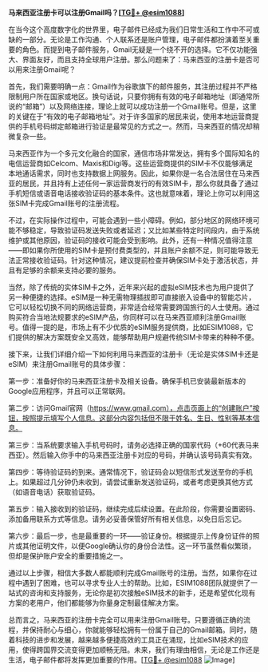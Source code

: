 **马来西亚注册卡可以注册Gmail吗？[[TG💪+ @esim1088](https://t.me/s/esim1088)]**

在当今这个高度数字化的世界里，电子邮件已经成为我们日常生活和工作中不可或缺的一部分。无论是工作沟通、个人联系还是账户管理，电子邮件都扮演着至关重要的角色。而提到电子邮件服务，Gmail无疑是一个绕不开的选择。它不仅功能强大、界面友好，而且支持全球用户注册。那么问题来了：马来西亚的注册卡是否可以用来注册Gmail呢？

首先，我们需要明确一点：Gmail作为谷歌旗下的邮件服务，其注册过程并不严格限制用户所在国家或地区。换句话说，只要你拥有有效的电子邮箱地址（即通常所说的“邮箱”）以及网络连接，理论上就可以成功注册一个Gmail账号。但是，这里的关键在于“有效的电子邮箱地址”。对于许多国家的居民来说，使用本地运营商提供的手机号码绑定邮箱进行验证是最常见的方式之一。然而，马来西亚的情况却稍微复杂一些。

马来西亚作为一个多元文化融合的国家，通信市场非常发达，拥有多个国际知名的电信运营商如Celcom、Maxis和Digi等。这些运营商提供的SIM卡不仅能够满足本地通话需求，同时也支持数据上网服务。因此，如果你是一名合法居住在马来西亚的居民，并且持有上述任何一家运营商发行的有效SIM卡，那么你就具备了通过手机短信或语音电话接收验证码的基本条件。这也就意味着，理论上你可以利用这张SIM卡完成Gmail账号的注册流程。

不过，在实际操作过程中，可能会遇到一些小障碍。例如，部分地区的网络环境可能不够稳定，导致验证码发送失败或者延迟；又比如某些特定时间段内，由于系统维护或其他原因，验证码的接收可能会受到影响。此外，还有一种情况值得注意——即如果你所使用的SIM卡是预付费类型的，并且账户余额不足，则可能导致无法正常接收验证码。针对这种情况，建议提前检查并确保SIM卡处于激活状态，并且有足够的余额来支持必要的服务。

当然，除了传统的实体SIM卡之外，近年来兴起的虚拟eSIM技术也为用户提供了另一种便捷的选择。eSIM是一种无需物理插拔即可直接嵌入设备中的智能芯片，它可以轻松切换不同的网络运营商，非常适合经常需要跨国旅行的人士使用。通过购买符合当地法规要求的eSIM产品，你同样可以在马来西亚顺利注册Gmail账号。值得一提的是，市场上有不少优质的eSIM服务提供商，比如ESIM1088，它们提供的解决方案既安全又高效，能够帮助用户规避传统SIM卡带来的种种不便。

接下来，让我们详细介绍一下如何利用马来西亚的注册卡（无论是实体SIM卡还是eSIM）来注册Gmail账号的具体步骤：

第一步：准备好你的马来西亚注册卡及相关设备。确保手机已安装最新版本的Google应用程序，并且可以正常联网。

第二步：访问Gmail官网（https://www.gmail.com），点击页面上的“创建账户”按钮，按照提示填写个人信息。这部分内容包括但不限于姓名、生日、性别等基本信息。

第三步：当系统要求输入手机号码时，请务必选择正确的国家代码（+60代表马来西亚）。然后输入你手中的马来西亚注册卡对应的号码，并确认该号码真实有效。

第四步：等待验证码的到来。通常情况下，验证码会以短信形式发送至你的手机上。如果超过几分钟仍未收到，请尝试重新发送验证码，或者考虑更换其他方式（如语音电话）获取验证码。

第五步：输入接收到的验证码，继续完成后续设置。在此阶段，你需要设置密码、添加备用联系方式等信息。请务必妥善保管好所有相关信息，以免日后忘记。

第六步：最后一步，也是最重要的一环——验证身份。根据提示上传身份证件的照片或其他证明文件，以便Google确认你的身份合法性。这一环节虽然看似繁琐，但却是保护账户安全的重要措施之一。

通过以上步骤，相信大多数人都能顺利完成Gmail账号的注册。当然，如果你在过程中遇到了困难，也可以寻求专业人士的帮助。比如，ESIM1088团队就提供了一站式的咨询和支持服务，无论你是初次接触eSIM技术的新手，还是希望优化现有方案的老用户，他们都能够为你量身定制最佳解决方案。

总而言之，马来西亚的注册卡完全可以用来注册Gmail账号。只要遵循正确的流程，并保持耐心与细心，你就能够轻松拥有一份属于自己的Gmail邮箱。同时，随着科技的进步和发展，越来越多便捷高效的工具正在涌现，比如eSIM技术的应用，使得跨国界交流变得更加顺畅无阻。未来，我们有理由相信，无论是工作还是生活，电子邮件都将发挥更加重要的作用。[[TG💪+ @esim1088](https://t.me/s/esim1088) ![Image](https://i.postimg.cc/4NQfJmqS/Snipaste-2025-05-13-00-14-12.png)]